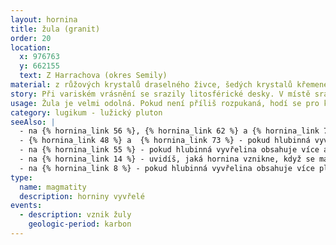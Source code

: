 ```yaml
---
layout: hornina
title: žula (granit)
order: 20
location:
  x: 976763
  y: 662155
  text: Z Harrachova (okres Semily)
material: z růžových krystalů draselného živce, šedých krystalů křemene a černých krystalů biotitu
story: Při variském vrásnění se srazily litosférické desky. V místě srážky vyrostly vysoké hory. Některé části zemské kůry byly zatlačeny do velké hloubky, kde se začaly tavit. V hloubce několika kilometrů pod variským horstvem vznikala velká tělesa žhavého magmatu, která velice pomalu chladla. Při chladnutí v magmatu vyrůstaly krystaly. minerály, které začaly krystalizovat jako první, vytvořily pěkně tvarované krystaly. Jako poslední krystalizoval křemen, který vyplnil zbývající místo. Hotová žula pak musela dlouhé miliony let čekat, až ji odkryje eroze. 
usage: Žula je velmi odolná. Pokud není příliš rozpukaná, hodí se pro kamenickou výrobu. Velké bloky se opatrně oddělují od skalního masivu. Pak se řežou diamantovými pilami na desky, které se brousí, leští nebo pískují. Z desek se dělají dlažby, obklady, náhrobky a jiné výrobky. Štípáním se z žulových bloků vyrábí dlažební kostky, obrubníky a haklíky (kvádry, které se používají pro zdění).
category: lugikum - lužický pluton
seeAlso: |
  - na {% hornina_link 56 %}, {% hornina_link 62 %} a {% hornina_link 74 %}  - uvidíš jiné typy granitu (žuly)
  - {% hornina_link 48 %} a  {% hornina_link 73 %} - pokud hlubinná vyvřelina obsahuje méně křemene než já, není to granit, ale syenit
  - na {% hornina_link 55 %} - pokud hlubinná vyvřelina obsahuje více alkalického živce než já, říká se jí alkalicko-živcový granit
  - na {% hornina_link 14 %} - uvidíš, jaká hornina vznikne, když se magma podobného chemického složení dostane až na zemský povrch.
  - na {% hornina_link 8 %} - pokud hlubinná vyvřelina obsahuje více plagioklasu než já, není to granit, ale granodiorit   
type:
  name: magmatity
  description: horniny vyvřelé
events:
  - description: vznik žuly
    geologic-period: karbon
---
```


